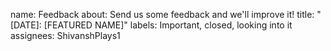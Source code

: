 name: Feedback
about: Send us some feedback and we'll improve it! 
title: "[DATE]: [FEATURED NAME]"
labels: Important, closed, looking into it
assignees: ShivanshPlays1
